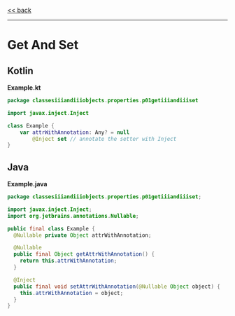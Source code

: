 
[<< back](https://github.com/tomasbjerre/yet-another-kotlin-vs-java-comparison)

-----------------------------

# Get And Set

## Kotlin

**Example.kt**

```kotlin
package classesiiiandiiiobjects.properties.p01getiiiandiiiset

import javax.inject.Inject

class Example {
    var attrWithAnnotation: Any? = null
        @Inject set // annotate the setter with Inject
}
```

## Java

**Example.java**

```java
package classesiiiandiiiobjects.properties.p01getiiiandiiiset;

import javax.inject.Inject;
import org.jetbrains.annotations.Nullable;

public final class Example {
  @Nullable private Object attrWithAnnotation;

  @Nullable
  public final Object getAttrWithAnnotation() {
    return this.attrWithAnnotation;
  }

  @Inject
  public final void setAttrWithAnnotation(@Nullable Object object) {
    this.attrWithAnnotation = object;
  }
}

```
